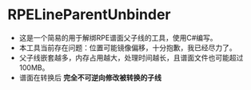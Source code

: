 ﻿# RPELineParentUnbinder

- 这是一个简易的用于解绑RPE谱面父子线的工具，使用C#编写。
- 本工具当前存在问题：位置可能镜像偏移，十分抱歉，我已经尽力了。
- 父子线嵌套越多，内存占用越大，处理时间越长，且谱面文件也可能超过100MB。
- 谱面在转换后 __完全不可逆向修改被转换的子线__ 